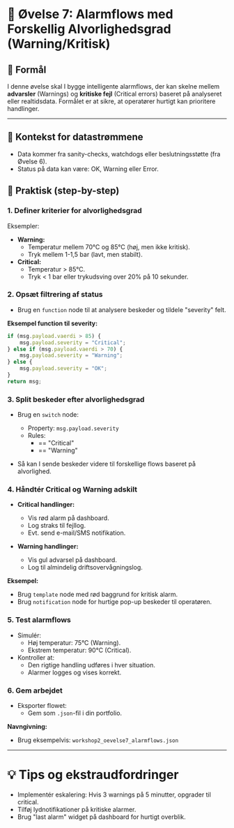 # 📝 Øvelse 7: Alarmflows med Forskellig Alvorlighedsgrad (Warning/Kritisk)

## 🌟 Formål
I denne øvelse skal I bygge intelligente alarmflows, der kan skelne mellem **advarsler** (Warnings) og **kritiske fejl** (Critical errors) baseret på analyseret eller realtidsdata. Formålet er at sikre, at operatører hurtigt kan prioritere handlinger.

---

## 📖 Kontekst for datastrømmene

- Data kommer fra sanity-checks, watchdogs eller beslutningsstøtte (fra Øvelse 6).
- Status på data kan være: OK, Warning eller Error.

## 🔄 Praktisk (step-by-step)

### 1. Definer kriterier for alvorlighedsgrad

Eksempler:
- **Warning:**
  - Temperatur mellem 70°C og 85°C (høj, men ikke kritisk).
  - Tryk mellem 1-1,5 bar (lavt, men stabilt).
- **Critical:**
  - Temperatur > 85°C.
  - Tryk < 1 bar eller trykudsving over 20% på 10 sekunder.

### 2. Opsæt filtrering af status

- Brug en `function` node til at analysere beskeder og tildele "severity" felt.

**Eksempel function til severity:**
```javascript
if (msg.payload.vaerdi > 85) {
    msg.payload.severity = "Critical";
} else if (msg.payload.vaerdi > 70) {
    msg.payload.severity = "Warning";
} else {
    msg.payload.severity = "OK";
}
return msg;
```

### 3. Split beskeder efter alvorlighedsgrad

- Brug en `switch` node:
  - Property: `msg.payload.severity`
  - Rules:
    - == "Critical"
    - == "Warning"

- Så kan I sende beskeder videre til forskellige flows baseret på alvorlighed.

### 4. Håndtér Critical og Warning adskilt

- **Critical handlinger:**
  - Vis rød alarm på dashboard.
  - Log straks til fejllog.
  - Evt. send e-mail/SMS notifikation.

- **Warning handlinger:**
  - Vis gul advarsel på dashboard.
  - Log til almindelig driftsovervågningslog.

**Eksempel:**
- Brug `template` node med rød baggrund for kritisk alarm.
- Brug `notification` node for hurtige pop-up beskeder til operatøren.

### 5. Test alarmflows

- Simulér:
  - Høj temperatur: 75°C (Warning).
  - Ekstrem temperatur: 90°C (Critical).
- Kontroller at:
  - Den rigtige handling udføres i hver situation.
  - Alarmer logges og vises korrekt.

### 6. Gem arbejdet

- Eksporter flowet:
  - Gem som `.json`-fil i din portfolio.

**Navngivning:**
- Brug eksempelvis: `workshop2_oevelse7_alarmflows.json`

---

# 💡 Tips og ekstraudfordringer
- Implementér eskalering: Hvis 3 warnings på 5 minutter, opgrader til critical.
- Tilføj lydnotifikationer på kritiske alarmer.
- Brug "last alarm" widget på dashboard for hurtigt overblik.
